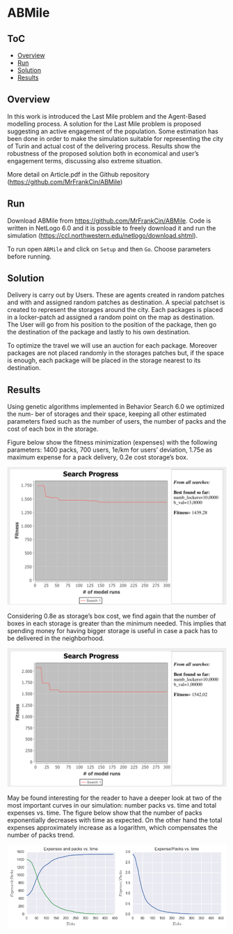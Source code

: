 # ABMile
<script src="https://cdn.mathjax.org/mathjax/latest/MathJax.js?config=TeX-AMS-MML_HTMLorMML" type="text/javascript"></script>
## ToC
- [Overview](#overview)
- [Run](#run)
- [Solution](#Solution)
- [Results](#Results)


## Overview

In this work is introduced the Last Mile problem and the Agent-Based modelling process. A solution for the Last Mile problem is proposed suggesting an active engagement of the population. Some estimation has been done in order to make the simulation suitable for representing the city of Turin and actual cost of the delivering process. Results show the robustness of the proposed solution both in economical and user’s engagement terms, discussing also extreme situation.

More detail on Article.pdf in the Github repository (https://github.com/MrFrankCin/ABMile)

## Run

Download ABMile from https://github.com/MrFrankCin/ABMile.
Code is written in NetLogo 6.0 and it is possible to freely download it and run the simulation (https://ccl.northwestern.edu/netlogo/download.shtml).

To run open `ABMile` and click on `Setup` and then `Go`. Choose parameters before running.

## Solution

Delivery is carry out by Users. These are agents created in random patches and with and assigned random patches as destination. A special patchset is created to represent the storages around the city. Each packages is placed in a locker-patch ad assigned a random point on the map as destination. The User will go from his position to the position of the package, then go the destination of the package and lastly to his own destination.

To optimize the travel we will use an auction for each package. Moreover packages are not placed randomly in the storages patches but, if the space is enough, each package will be placed in the storage nearest to its destination.


## Results

Using genetic algorithms implemented in Behavior Search 6.0 we optimized the num- ber of storages and their space, keeping all other estimated parameters fixed such as the number of users, the number of packs and the cost of each box in the storage.

Figure below show the fitness minimization (expenses) with the following parameters: 1400 packs, 700 users, 1e/km for users’ deviation, 1.75e as maximum expense for a pack delivery, 0.2e cost storage’s box.

![gen][gen]

Considering 0.8e as storage’s box cost, we find again that the number of boxes in each storage is greater than the minimum needed. This implies that spending money for having bigger storage is useful in case a pack has to be delivered in the neighborhood.

![gen2][gen2]

May be found interesting for the reader to have a deeper look at two of the most important curves in our simulation: number packs vs. time and total expenses vs. time. The figure below show that the number of packs exponentially decreases with time as expected. On the other hand the total expenses approximately increase as a logarithm, which compensates the number of packs trend.

![concl][concl]

[gen]: img/gen.png "Behavior Search result: 10 storages with 304 boxes each, total expense 1439.28"
[gen2]: img/gen2.png "Behavior Search result: 10 storages with 153 boxes each, total expense 1542.02"
[concl]: img/concl.png
